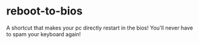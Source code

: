 # reboot-to-bios
A shortcut that makes your pc directly restart in the bios! You'll never have to spam your keyboard again!
